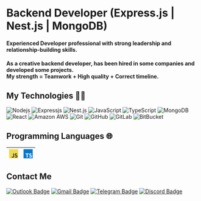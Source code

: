 <H1>Backend Developer (Express.js | Nest.js | MongoDB)</h1>
<path fill-rule="evenodd" d="M7.775 3.275a.75.75 0 001.06 1.06l1.25-1.25a2 2 0 112.83 2.83l-2.5 2.5a2 2 0 01-2.83 0 .75.75 0 00-1.06 1.06 3.5 3.5 0 004.95 0l2.5-2.5a3.5 3.5 0 00-4.95-4.95l-1.25 1.25zm-4.69 9.64a2 2 0 010-2.83l2.5-2.5a2 2 0 012.83 0 .75.75 0 001.06-1.06 3.5 3.5 0 00-4.95 0l-2.5 2.5a3.5 3.5 0 004.95 4.95l1.25-1.25a.75.75 0 00-1.06-1.06l-1.25 1.25a2 2 0 01-2.83 0z"></path>
<h4>Experienced Developer professional with strong leadership and relationship-building skills.<h4>
<h4>As a creative backend developer, has been hired in some companies and developed some projects.<br><b>My strength = Teamwork + High quality + Correct timeline</b>. </h4>

### <h2> My Technologies <a id="user-content--profile-trophy" class="anchor" aria-hidden="true" href="https://github.com/tylerfyu"></svg></a>👨‍💻</g-emoji></h2>
![Nodejs](https://img.shields.io/badge/-Nodejs-black?style=flat-square&logo=Node.js)
![Expressjs](https://img.shields.io/badge/-Express.js-black?style=flat-square&logo=Express.js)
![Nest.js](https://img.shields.io/badge/-Nest.js-black?style=flat-square&logo=Nest.js)
![JavaScript](https://img.shields.io/badge/-JavaScript-black?style=flat-square&logo=javascript)
![TypeScript](https://img.shields.io/badge/-TypeScript-007ACC?style=flat-square&logo=typescript)
![MongoDB](https://img.shields.io/badge/-MongoDB-black?style=flat-square&logo=mongodb)
![React](https://img.shields.io/badge/-React-black?style=flat-square&logo=react)
![Amazon AWS](https://img.shields.io/badge/Amazon%20AWS-232F3E?style=flat-square&logo=amazon-aws)
![Git](https://img.shields.io/badge/-Git-black?style=flat-square&logo=git)
![GitHub](https://img.shields.io/badge/-GitHub-181717?style=flat-square&logo=github)
![GitLab](https://img.shields.io/badge/-GitLab-FCA121?style=flat-square&logo=gitlab)
![BitBucket](https://img.shields.io/badge/-BitBucket-darkblue?style=flat-square&logo=bitbucket)

### <h2>Programming Languages 🌐</h2>
[<img src="https://raw.githubusercontent.com/github/explore/80688e429a7d4ef2fca1e82350fe8e3517d3494d/topics/javascript/javascript.png" alt="ts logo" width="24">](https://developer.mozilla.org/en-US/docs/Web/JavaScript) | [<img src="https://raw.githubusercontent.com/github/explore/80688e429a7d4ef2fca1e82350fe8e3517d3494d/topics/typescript/typescript.png" alt="ts logo" width="24">](https://www.typescriptlang.org/) |  
|---|---|

### <h2>Contact Me</h2>
[![Outlook Badge](https://img.shields.io/badge/-tylerfyu@outlook.com-0078D4?style=flat-square&logo=MicrosoftOutlook&logoColor=white&link=mailto:tylerfyu@outlook.com)](mailto:tylerfyu@outlook.com)
[![Gmail Badge](https://img.shields.io/badge/-tylerfyu519@gmail.com-EA4335?style=flat-square&logo=Gmail&logoColor=white&link=mailto:tylerfyu519@gmail.com)](mailto:tylerfyu519@gmail.com)
[![Telegram Badge](https://img.shields.io/badge/-TylerFyu-53c6ff?style=flat-square&logo=Telegram&logoColor=white&link=https://t.me/tylerfyu)](https://t.me/tylerfyu)
[![Discord Badge](https://img.shields.io/badge/-TylerFyu-5865F2?style=flat-square&logo=Discord&logoColor=white&link=https://discordapp.com/users/928566535780462593)](https://discordapp.com/users/928566535780462593)
